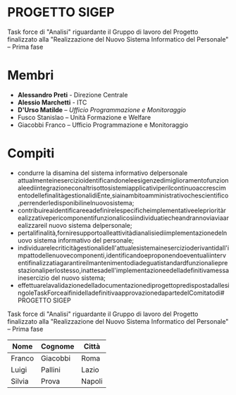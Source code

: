 # PROGETTO SIGEP

Task force di &quot;Analisi&quot; riguardante il Gruppo di lavoro del Progetto finalizzato alla &quot;Realizzazione del Nuovo Sistema Informatico del Personale&quot; – Prima fase

# Membri

- **Alessandro Preti** - Direzione Centrale
- **Alessio Marchetti** - ITC
- **D&#39;Urso Matilde** – *Ufficio Programmazione e Monitoraggio*
- Fusco Stanislao – Unità Formazione e Welfare
- Giacobbi Franco – Ufficio Programmazione e Monitoraggio

# Compiti

- condurre la disamina del sistema informativo delpersonale attualmenteinesercizioidentificandoneleesigenzedimiglioramentofunzionaleediintegrazioneconaltrisottosistemiapplicativiperilcontinuoaccrescimentodellefinalitàgestionalidiEnte,siainambitoamministrativochescientifico,perrenderledisponibilinelnuovosistema;
- contribuireaidentificareeadefinirelespecificheimplementativeeleprioritàrealizzativepericomponentifunzionalicosìindividuatiecheandrannoviaviaarealizzareil nuovo sistema delpersonale;
- pertalifinalità,forniresupportoalleattivitàdianalisiediimplementazionedelnuovo sistema informativo del personale;
- individuarelecriticitàgestionalidell&#39;attualesistemainesercizioderivantidall&#39;impattodellenuovecomponenti,identificandoeproponendoeventualiinterventifinalizzatiagarantireilmantenimentodiadeguatistandardfunzionalieprestazionaliperlostesso,inattesadell&#39;implementazioneedelladefinitivamessainesercizio del nuovo sistema;
- effettuarelavalidazionedelladocumentazionediprogettopredispostadallesingoleTaskForceaifinidelladefinitivaapprovazionedapartedelComitatodi# PROGETTO SIGEP

Task force di &quot;Analisi&quot; riguardante il Gruppo di lavoro del Progetto finalizzato alla &quot;Realizzazione del Nuovo Sistema Informatico del Personale&quot; – Prima fase

| Nome   | Cognome  | Città  |
| ------ | -------- | ------ |
| Franco | Giacobbi | Roma   |
| Luigi  | Pallini  | Lazio  |
| Silvia | Prova    | Napoli |
